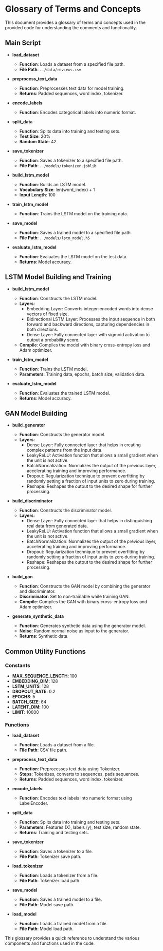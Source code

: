# Glossary of Terms and Concepts

This document provides a glossary of terms and concepts used in the provided code for understanding the comments and functionality.

## Main Script

- **load_dataset**
    - **Function**: Loads a dataset from a specified file path.
    - **File Path**: `../data/reviews.csv`

- **preprocess_text_data**
    - **Function**: Preprocesses text data for model training.
    - **Returns**: Padded sequences, word index, tokenizer.

- **encode_labels**
    - **Function**: Encodes categorical labels into numeric format.

- **split_data**
    - **Function**: Splits data into training and testing sets.
    - **Test Size**: 20%
    - **Random State**: 42

- **save_tokenizer**
    - **Function**: Saves a tokenizer to a specified file path.
    - **File Path**: `../models/tokenizer.joblib`

- **build_lstm_model**
    - **Function**: Builds an LSTM model.
    - **Vocabulary Size**: len(word_index) + 1
    - **Input Length**: 100

- **train_lstm_model**
    - **Function**: Trains the LSTM model on the training data.

- **save_model**
    - **Function**: Saves a trained model to a specified file path.
    - **File Path**: `../models/lstm_model.h5`

- **evaluate_lstm_model**
    - **Function**: Evaluates the LSTM model on the test data.
    - **Returns**: Model accuracy.

## LSTM Model Building and Training

- **build_lstm_model**
    - **Function**: Constructs the LSTM model.
    - **Layers**:
        - Embedding Layer: Converts integer-encoded words into dense vectors of fixed size.
        - Bidirectional LSTM Layer: Processes the input sequence in both forward and backward directions, capturing dependencies in both directions.
        - Dense Layer: Fully connected layer with sigmoid activation to output a probability score.
    - **Compile**: Compiles the model with binary cross-entropy loss and Adam optimizer.

- **train_lstm_model**
    - **Function**: Trains the LSTM model.
    - **Parameters**: Training data, epochs, batch size, validation data.

- **evaluate_lstm_model**
    - **Function**: Evaluates the trained LSTM model.
    - **Returns**: Model accuracy.

## GAN Model Building

- **build_generator**
    - **Function**: Constructs the generator model.
    - **Layers**:
        - Dense Layer: Fully connected layer that helps in creating complex patterns from the input data.
        - LeakyReLU: Activation function that allows a small gradient when the unit is not active.
        - BatchNormalization: Normalizes the output of the previous layer, accelerating training and improving performance.
        - Dropout: Regularization technique to prevent overfitting by randomly setting a fraction of input units to zero during training.
        - Reshape: Reshapes the output to the desired shape for further processing.

- **build_discriminator**
    - **Function**: Constructs the discriminator model.
    - **Layers**:
        - Dense Layer: Fully connected layer that helps in distinguishing real data from generated data.
        - LeakyReLU: Activation function that allows a small gradient when the unit is not active.
        - BatchNormalization: Normalizes the output of the previous layer, accelerating training and improving performance.
        - Dropout: Regularization technique to prevent overfitting by randomly setting a fraction of input units to zero during training.
        - Reshape: Reshapes the output to the desired shape for further processing.

- **build_gan**
    - **Function**: Constructs the GAN model by combining the generator and discriminator.
    - **Discriminator**: Set to non-trainable while training GAN.
    - **Compile**: Compiles the GAN with binary cross-entropy loss and Adam optimizer.

- **generate_synthetic_data**
    - **Function**: Generates synthetic data using the generator model.
    - **Noise**: Random normal noise as input to the generator.
    - **Returns**: Synthetic data.

## Common Utility Functions

### Constants

- **MAX_SEQUENCE_LENGTH**: 100
- **EMBEDDING_DIM**: 128
- **LSTM_UNITS**: 128
- **DROPOUT_RATE**: 0.2
- **EPOCHS**: 5
- **BATCH_SIZE**: 64
- **LATENT_DIM**: 100
- **LIMIT**: 10000

### Functions

- **load_dataset**
    - **Function**: Loads a dataset from a file.
    - **File Path**: CSV file path.

- **preprocess_text_data**
    - **Function**: Preprocesses text data using Tokenizer.
    - **Steps**: Tokenizes, converts to sequences, pads sequences.
    - **Returns**: Padded sequences, word index, tokenizer.

- **encode_labels**
    - **Function**: Encodes text labels into numeric format using LabelEncoder.

- **split_data**
    - **Function**: Splits data into training and testing sets.
    - **Parameters**: Features (X), labels (y), test size, random state.
    - **Returns**: Training and testing sets.

- **save_tokenizer**
    - **Function**: Saves a tokenizer to a file.
    - **File Path**: Tokenizer save path.

- **load_tokenizer**
    - **Function**: Loads a tokenizer from a file.
    - **File Path**: Tokenizer load path.

- **save_model**
    - **Function**: Saves a trained model to a file.
    - **File Path**: Model save path.

- **load_model**
    - **Function**: Loads a trained model from a file.
    - **File Path**: Model load path.


This glossary provides a quick reference to understand the various components and functions used in the code.